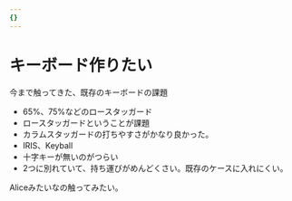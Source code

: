 ```yaml
---
{}
---
```

# キーボード作りたい

今まで触ってきた、既存のキーボードの課題

- 65%、75%などのロースタッガード  
- ロースタッガードということが課題  
- カラムスタッガードの打ちやすさがかなり良かった。  
- IRIS、Keyball  
- 十字キーが無いのがつらい  
- 2つに別れていて、持ち運びがめんどくさい。既存のケースに入れにくい。  

Aliceみたいなの触ってみたい。